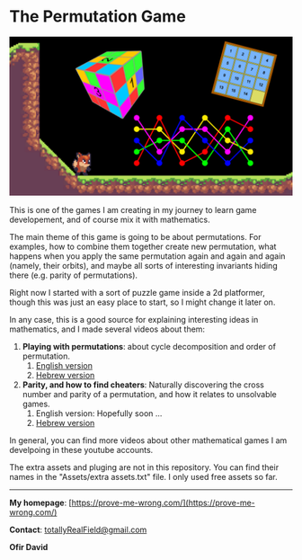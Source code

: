# The Permutation Game

![Permutation puzzle](Permutation_Puzzle.png)

This is one of the games I am creating in my journey to learn game developement, and of course mix it with mathematics.

The main theme of this game is going to be about permutations. For examples, how to combine them together create new permutation, what happens when you apply the same permutation again and again and again (namely, their orbits), and maybe all sorts of interesting invariants hiding there (e.g. parity of permutations).

Right now I started with a sort of puzzle game inside a 2d platformer, though this was just an easy place to start, so I might change it later on.

In any case, this is a good source for explaining interesting ideas in mathematics, and I made several videos about them:

1. **Playing with permutations**: about cycle decomposition and order of permutation.
	1. [English version](https://youtu.be/Cf0Idockbm0)
	2. [Hebrew version](https://youtu.be/0sikpx1iatc)
2. **Parity, and how to find cheaters**: Naturally discovering the cross number and parity of a permutation, and how it relates to unsolvable games.
	1. English version: Hopefully soon ...
	2. [Hebrew version](https://youtu.be/q3GBajdUkYo)

In general, you can find more videos about other mathematical games I am develpoing in these youtube accounts.


The extra assets and pluging are not in this repository. You can find their names in the "Assets/extra assets.txt" file. I only used free assets so far.


---

**My homepage**: [https://prove-me-wrong.com/](https://prove-me-wrong.com/)

**Contact**:	 [totallyRealField@gmail.com](mailto:totallyRealField@gmail.com)

**Ofir David**